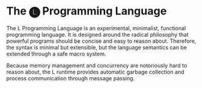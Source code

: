 # The 🅛 Programming Language

The L Programming Language is an experimental, minimalist, functional programming language.
It is designed around the radical philosophy that powerful programs should be concise
and easy to reason about.
Therefore, the syntax is minimal but extensible,
but the language semantics can be extended through a safe macro system.

Because memory management and concurrency are notoriously hard to reason about,
the L runtime provides automatic garbage collection and process communication through message passing.
